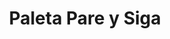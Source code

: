 ---
title: "Paleta Pare y Siga"
description: "Control de Tráfico y Seguridad en Zonas de Trabajo"
line: "Línea de demarcación y señalización"
main:
  id: 506 # ID único para este producto
  content: |
    Presentamos nuestra **Paleta Pare y Siga** – la herramienta indispensable para la gestión segura del tráfico peatonal y vehicular en obras, eventos o cualquier zona que requiera dirección. Parte crucial de nuestra **Línea de Demarcación y Señalización**, esta paleta de alta visibilidad asegura la organización y previene accidentes, garantizando un control claro y eficaz.

  imgCard: "@/images/products/paleta-pare-siga-card.avif" # Sugerencia de imagen para la tarjeta
  imgMain: "@/images/products/paleta-pare-siga-main.avif" # Sugerencia de imagen principal
  imgAlt: "Paleta de señalización Pare y Siga"
tabs:
  - id: "tabs-with-card-item-1"
    dataTab: "#tabs-with-card-1"
    title: "Descripción General"
  - id: "tabs-with-card-item-2"
    dataTab: "#tabs-with-card-2"
    title: "Especificaciones y Precio"
  - id: "tabs-with-card-item-3"
    dataTab: "#tabs-with-card-3"
    title: "Usos y Beneficios"
longDescription:
  title: "Orden y Seguridad Garantizada en Movimiento"
  subTitle: |
    La Paleta Pare y Siga de Extintores del Risaralda es vital para garantizar la seguridad de trabajadores y público en general. Su diseño ergonómico y alta visibilidad permiten al personal de señalización dirigir el flujo de manera efectiva y segura, reduciendo riesgos en zonas de construcción, eventos deportivos o cualquier área con tráfico regulado.
  btnTitle: "Adquiere tu Paleta Pare y Siga"
  btnURL: "#"
descriptionList:
  - title: "Doble Función"
    subTitle: "Con un lado 'PARE' (rojo) y otro 'SIGA' (verde), permite un control bidireccional y claro del tráfico."
  - title: "Alta Visibilidad"
    subTitle: "Colores brillantes y reflectantes, visibles de día y de noche, asegurando la comunicación a distancia."
  - title: "Ligera y Resistente"
    subTitle: "Fabricada con materiales duraderos y livianos para un manejo cómodo y una larga vida útil."
specificationsLeft:
  - title: "Dimensiones de la Paleta"
    subTitle: "Diámetro de X cm (ej. 30 cm) o dimensiones de XxY cm (ej. 30x30 cm)."
  - title: "Material"
    subTitle: "Lámina de PVC, poliestireno o aluminio de alta resistencia con impresión reflectante."
  - title: "Mango"
    subTitle: "Ergonómico, de plástico o metal, con un agarre cómodo."
  - title: "Precio"
    subTitle: "$35.000"
tableData:
  - feature: ["Especificación", "Valor"]
    description:
      - ["Tipo de Producto", "Paleta de Tráfico"]
      - ["Mensajes", "PARE / SIGA"]
      - ["Dimensiones", "Variable (ej. 30 cm diámetro)"]
      - ["Precio (COP)", "$35.000"]
      - ["Uso Recomendado", "Obras, Eventos, Control de Tráfico"]
blueprints:
  first: "@/images/blueprint-paleta-1.avif" # Diagrama de la paleta
  second: "@/images/blueprint-paleta-2.avif" # Vista de la paleta en uso
---